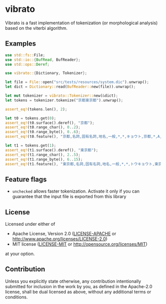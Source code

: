 # vibrato

Vibrato is a fast implementation of tokenization (or morphological analysis) based on the viterbi algorithm.

## Examples

```rust
use std::fs::File;
use std::io::{BufRead, BufReader};
use std::ops::Deref;

use vibrato::{Dictionary, Tokenizer};

let file = File::open("src/tests/resources/system.dic").unwrap();
let dict = Dictionary::read(BufReader::new(file)).unwrap();

let mut tokenizer = vibrato::Tokenizer::new(&dict);
let tokens = tokenizer.tokenize("京都東京都").unwrap();

assert_eq!(tokens.len(), 2);

let t0 = tokens.get(0);
assert_eq!(t0.surface().deref(), "京都");
assert_eq!(t0.range_char(), 0..2);
assert_eq!(t0.range_byte(), 0..6);
assert_eq!(t0.feature(), "京都,名詞,固有名詞,地名,一般,*,*,キョウト,京都,*,A,*,*,*,1/5");

let t1 = tokens.get(1);
assert_eq!(t1.surface().deref(), "東京都");
assert_eq!(t1.range_char(), 2..5);
assert_eq!(t1.range_byte(), 6..15);
assert_eq!(t1.feature(), "東京都,名詞,固有名詞,地名,一般,*,*,トウキョウト,東京都,*,B,5/9,*,5/9,*");
```

## Feature flags

 - `unchecked` allows faster tokenization.
   Activate it only if you can guarantee that the input file is exported from this library

## License

Licensed under either of

 * Apache License, Version 2.0
   ([LICENSE-APACHE](../LICENSE-APACHE) or http://www.apache.org/licenses/LICENSE-2.0)
 * MIT license
   ([LICENSE-MIT](../LICENSE-MIT) or http://opensource.org/licenses/MIT)

at your option.

## Contribution

Unless you explicitly state otherwise, any contribution intentionally submitted
for inclusion in the work by you, as defined in the Apache-2.0 license, shall be
dual licensed as above, without any additional terms or conditions.
